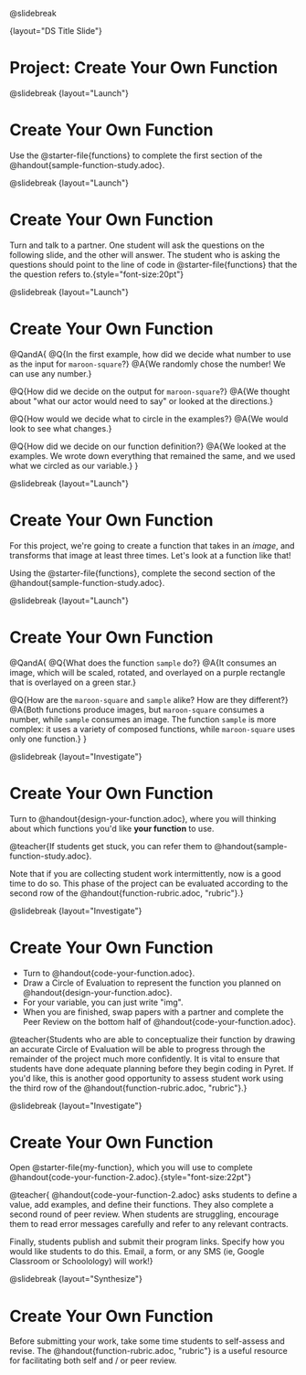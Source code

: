 @slidebreak

{layout="DS Title Slide"}

# Project: Create Your Own Function
<!--
To learn more about how to use PearDeck, and how to view the embedded links on these slides without going into present mode visit https://help.peardeck.com/en
-->

@slidebreak
{layout="Launch"}
# Create Your Own Function

Use the @starter-file{functions} to complete the first section of the @handout{sample-function-study.adoc}.

<!--
@teacher{After this refresher on how to use a defined function (`maroon-square`, invite students to find a partner. In each partner group, one student will pose the questions below and the other will answer them. If you prefer, you can pose these questions to the class and call on individual students.}
-->

@slidebreak
{layout="Launch"}
# Create Your Own Function

Turn and talk to a partner. One student will ask the questions on the following slide, and the other will answer. The student who is asking the questions should point to the line of code in @starter-file{functions} that the the question refers to.{style="font-size:20pt"}

@slidebreak
{layout="Launch"}
# Create Your Own Function

@QandA{
@Q{In the first example, how did we decide what number to use as the input for `maroon-square`?}
@A{We randomly chose the number! We can use any number.}

@Q{How did we decide on the output for `maroon-square`?}
@A{We thought about "what our actor would need to say" or looked at the directions.}

@Q{How would we decide what to circle in the examples?}
@A{We would look to see what changes.}

@Q{How did we decide on our function definition?}
@A{We looked at the examples. We wrote down everything that remained the same, and we used what we circled as our variable.}
}

@slidebreak
{layout="Launch"}
# Create Your Own Function


For this project, we're going to create a function that takes in an _image_, and transforms that image at least three times. Let's look at a function like that!

Using the @starter-file{functions}, complete the second section of the @handout{sample-function-study.adoc}.


@slidebreak
{layout="Launch"}
# Create Your Own Function


@QandA{
@Q{What does the function `sample` do?}
@A{It consumes an image, which will be scaled, rotated, and overlayed on a purple rectangle that is overlayed on a green star.}

@Q{How are the `maroon-square` and `sample` alike? How are they different?}
@A{Both functions produce images, but `maroon-square` consumes a number, while `sample` consumes an image. The function `sample` is more complex: it uses a variety of composed functions, while `maroon-square` uses only one function.}
}

<!--
@teacher{We recommend printing and distributing the student-facing @handout{function-rubric.adoc} to help students understand the scope of the project and your expectations at the outset. Teachers are welcome and encouraged to edit and adapt the rubric for their unique classroom context.}

@teacher{Before moving onto the next phase of the project, some teachers have students submit their work now, and evaluate it using the first row of the @handout{function-rubric.adoc, "rubric"}. Intermittently receiving feedback is useful for many students.}
-->


@slidebreak
{layout="Investigate"}
# Create Your Own Function


Turn to @handout{design-your-function.adoc}, where you will thinking about which functions you'd like __your function__ to use.

@teacher{If students get stuck, you can refer them to @handout{sample-function-study.adoc}.

Note that if you are collecting student work intermittently, now is a good time to do so. This phase of the project can be evaluated according to the second row of the @handout{function-rubric.adoc, "rubric"}.}

@slidebreak
{layout="Investigate"}
# Create Your Own Function


- Turn to @handout{code-your-function.adoc}.
- Draw a Circle of Evaluation to represent the function you planned on @handout{design-your-function.adoc}.
- For your variable, you can just write "img".
- When you are finished, swap papers with a partner and complete the Peer Review on the bottom half of @handout{code-your-function.adoc}.

@teacher{Students who are able to conceptualize their function by drawing an accurate Circle of Evaluation will be able to progress through the remainder of the project much more confidently. It is vital to ensure that students have done adequate planning before they begin coding in Pyret. If you'd like, this is another good opportunity to assess student work using the third row of the @handout{function-rubric.adoc, "rubric"}.}



@slidebreak
{layout="Investigate"}
# Create Your Own Function


Open @starter-file{my-function}, which you will use to complete @handout{code-your-function-2.adoc}.{style="font-size:22pt"}

@teacher{
@handout{code-your-function-2.adoc} asks students to define a value, add examples, and define their functions. They also complete a second round of peer review. When students are struggling, encourage them to read error messages carefully and refer to any relevant contracts.

Finally, students publish and submit their program links. Specify how you would like students to do this. Email, a form, or any SMS (ie, Google Classroom or Schoolology) will work!}



@slidebreak
{layout="Synthesize"}
# Create Your Own Function

Before submitting your work, take some time students to self-assess and revise. The @handout{function-rubric.adoc, "rubric"} is a useful resource for facilitating both self and / or peer review.
